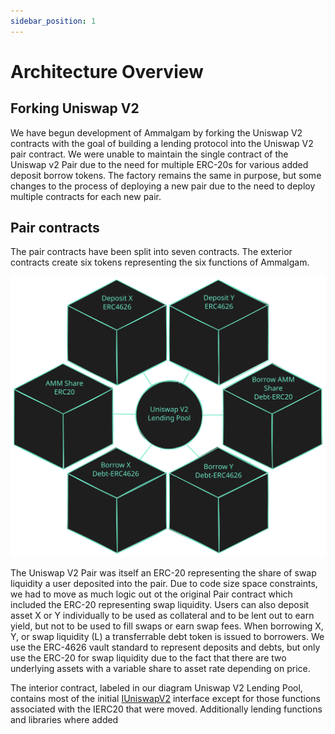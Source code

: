 ```yaml
---
sidebar_position: 1
---
```


# Architecture Overview

## Forking Uniswap V2

We have begun development of Ammalgam by forking the Uniswap V2 contracts with the goal of building a lending protocol into the Uniswap V2 pair contract. We were unable to maintain the single contract of the Uniswap v2 Pair due to the need for multiple ERC-20s for various added deposit borrow tokens. The factory remains the same in purpose, but some changes to the process of deploying a new pair due to the need to deploy multiple contracts for each new pair.

## Pair contracts

The pair contracts have been split into seven contracts. The exterior contracts create six tokens representing the six functions of Ammalgam.

![pair contracts](./assets/PairContracts.svg)

The Uniswap V2 Pair was itself an ERC-20 representing the share of swap liquidity a user deposited into the pair. Due to code size space constraints, we had to move as much logic out ot the original Pair contract which included the ERC-20 representing swap liquidity. Users can also deposit asset X or Y individually to be used as collateral and to be lent out to earn yield, but not to be used to fill swaps or earn swap fees. When borrowing X, Y, or swap liquidity (L) a transferrable debt token is issued to borrowers. We use the ERC-4626 vault standard to represent deposits and debts, but only use the ERC-20 for swap liquidity due to the fact that there are two underlying assets with a variable share to asset rate depending on price. 

The interior contract, labeled in our diagram Uniswap V2 Lending Pool, contains most of the initial [IUniswapV2](https://github.com/Uniswap/v2-core/blob/master/contracts/interfaces/IUniswapV2Pair.sol) interface except for those functions associated with the IERC20 that were moved. Additionally lending functions and libraries where added 
